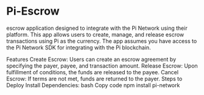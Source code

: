 # Pi-Escrow
escrow application designed to integrate with the Pi Network using their platform. This app allows users to create, manage, and release escrow transactions using Pi as the currency.  The app assumes you have access to the Pi Network SDK for integrating with the Pi blockchain.

Features
Create Escrow: Users can create an escrow agreement by specifying the payer, payee, and transaction amount.
Release Escrow: Upon fulfillment of conditions, the funds are released to the payee.
Cancel Escrow: If terms are not met, funds are returned to the payer.
Steps to Deploy
Install Dependencies:
bash
Copy code
npm install pi-network








